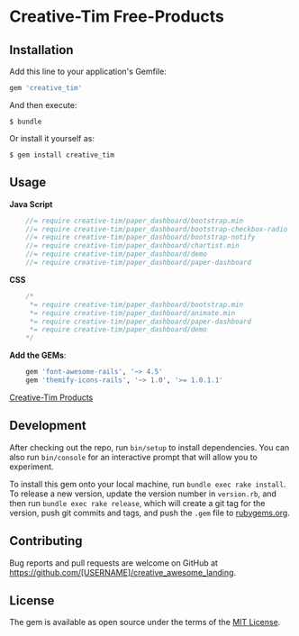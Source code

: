 # Creative-Tim Free-Products

## Installation

Add this line to your application's Gemfile:

```ruby
gem 'creative_tim'
```

And then execute:

    $ bundle

Or install it yourself as:

    $ gem install creative_tim

## Usage

__Java Script__

```javascript
    //= require creative-tim/paper_dashboard/bootstrap.min
    //= require creative-tim/paper_dashboard/bootstrap-checkbox-radio
    //= require creative-tim/paper_dashboard/bootstrap-notify
    //= require creative-tim/paper_dashboard/chartist.min
    //= require creative-tim/paper_dashboard/demo
    //= require creative-tim/paper_dashboard/paper-dashboard
```

__CSS__

```css
    /*
     *= require creative-tim/paper_dashboard/bootstrap.min
     *= require creative-tim/paper_dashboard/animate.min
     *= require creative-tim/paper_dashboard/paper-dashboard
     *= require creative-tim/paper_dashboard/demo
    */
```

__Add the GEMs__:

```ruby
    gem 'font-awesome-rails', '~> 4.5'
    gem 'themify-icons-rails', '~> 1.0', '>= 1.0.1.1'
```

[Creative-Tim Products](http://demos.creative-tim.com/products)

## Development

After checking out the repo, run `bin/setup` to install dependencies. You can also run `bin/console` for an interactive prompt that will allow you to experiment.

To install this gem onto your local machine, run `bundle exec rake install`. To release a new version, update the version number in `version.rb`, and then run `bundle exec rake release`, which will create a git tag for the version, push git commits and tags, and push the `.gem` file to [rubygems.org](https://rubygems.org).

## Contributing

Bug reports and pull requests are welcome on GitHub at https://github.com/[USERNAME]/creative_awesome_landing.


## License

The gem is available as open source under the terms of the [MIT License](http://opensource.org/licenses/MIT).

